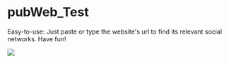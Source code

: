 # pubWeb_Test

Easy-to-use:
Just paste or type the website's url to find its relevant social networks. Have fun!
<p>
  <img src="https://s3-us-west-2.amazonaws.com/soft-images-alt/socials-finder.png"/>
 </p> 
